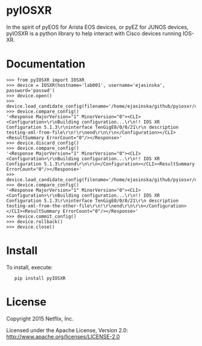 pyIOSXR
=====

In the spirit of pyEOS for Arista EOS devices, or pyEZ for JUNOS devices,
pyIOSXR is a python library to help interact with Cisco devices running 
IOS-XR.

Documentation
=============

```
>>> from pyIOSXR import IOSXR
>>> device = IOSXR(hostname='lab001', username='ejasinska', password='passwd')
>>> device.open()
>>> device.load_candidate_config(filename='/home/ejasinska/github/pyiosxr/config.txt')
>>> device.compare_config()
'<Response MajorVersion="1" MinorVersion="0"><CLI><Configuration>\r\nBuilding configuration...\r\n!! IOS XR Configuration 5.1.3\r\ninterface TenGigE0/0/0/21\r\n description testing-xml-from-file\r\n!\r\nend\r\n\r\n</Configuration></CLI><ResultSummary ErrorCount="0"/></Response>'
>>> device.discard_config()
>>> device.compare_config()
'<Response MajorVersion="1" MinorVersion="0"><CLI><Configuration>\r\nBuilding configuration...\r\n!! IOS XR Configuration 5.1.3\r\nend\r\n\r\n</Configuration></CLI><ResultSummary ErrorCount="0"/></Response>'
>>> device.load_candidate_config(filename='/home/ejasinska/github/pyiosxr/other_config.txt')
>>> device.compare_config()
'<Response MajorVersion="1" MinorVersion="0"><CLI><Configuration>\r\nBuilding configuration...\r\n!! IOS XR Configuration 5.1.3\r\ninterface TenGigE0/0/0/21\r\n description testing-xml-from-the-other-file\r\n!\r\nend\r\n\r\n</Configuration></CLI><ResultSummary ErrorCount="0"/></Response>'
>>> device.commit_config()
>>> device.rollback()
>>> device.close()
```

Install
=======

To install, execute:

```
   pip install pyIOSXR
```

License
======

Copyright 2015 Netflix, Inc.

Licensed under the Apache License, Version 2.0: http://www.apache.org/licenses/LICENSE-2.0
